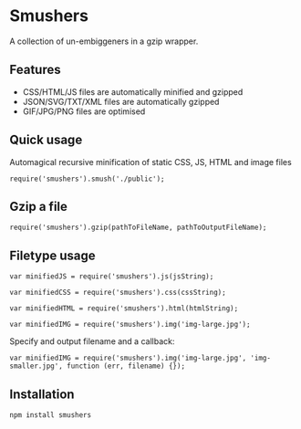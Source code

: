 # Smushers

A collection of un-embiggeners in a gzip wrapper.

## Features
* CSS/HTML/JS files are automatically minified and gzipped
* JSON/SVG/TXT/XML files are automatically gzipped
* GIF/JPG/PNG files are optimised

## Quick usage
Automagical recursive minification of static CSS, JS, HTML and image files

    require('smushers').smush('./public');

## Gzip a file

    require('smushers').gzip(pathToFileName, pathToOutputFileName);


## Filetype usage

    var minifiedJS = require('smushers').js(jsString);

    var minifiedCSS = require('smushers').css(cssString);

    var minifiedHTML = require('smushers').html(htmlString);

    var minifiedIMG = require('smushers').img('img-large.jpg');

Specify and output filename and a callback:

    var minifiedIMG = require('smushers').img('img-large.jpg', 'img-smaller.jpg', function (err, filename) {});


## Installation

    npm install smushers